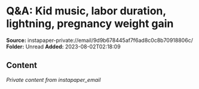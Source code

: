 # Q&A: Kid music, labor duration, lightning, pregnancy weight gain

**Source:** instapaper-private://email/9d9b678445af7f6ad8c0c8b70918806c/
**Folder:** Unread
**Added:** 2023-08-02T02:18:09




## Content
*Private content from instapaper_email*
